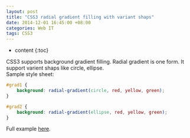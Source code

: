 ```yaml
---
layout: post
title: "CSS3 radial gradient filling with variant shaps"
date: 2014-12-01 16:45:00 +08:00
categories: Web IT
tags: CSS3
---
```


* content
{:toc}


CSS3 supports background gradient filling. Radial gradient is one form.  It support varient shaps like circle, ellipse.  
Sample style sheet:  
```css
#grad1 {
    background: radial-gradient(circle, red, yellow, green);
}

#grad2 {
    background: radial-gradient(ellipse, red, yellow, green);
}
```

Full example [here](https://eastmanjian.cn/js_demo/tiy.jsp?sample=https%3A%2F%2Feastmanjian.github.io%2FHTML_CSS_Demo%2Fcss3_gradient_radial_shape.html).

